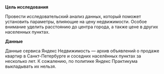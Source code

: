 **Цель исследования** 

Провести исследовательский анализ данных, который поможет установить параметры, влияющие на цену недвижимости. Особое внимание уделить расстоянию до центра города, а также цене в других населенных пунктах.


**Данные**

Данные сервиса Яндекс Недвижимость — архив объявлений о продаже квартир в Санкт-Петербурге и соседних населённых пунктах за несколько лет. К сожалению, по политике Яндекс Практикума выкладывать их нельзя.
